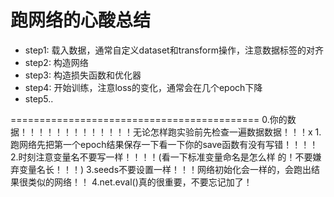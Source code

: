 # 跑网络的心酸总结

- step1: 载入数据，通常自定义dataset和transform操作，注意数据标签的对齐
- step2: 构造网络 
- step3: 构造损失函数和优化器
- step4: 开始训练，注意loss的变化，通常会在几个epoch下降
- step5..


===========================================
0.你的数据！！！！！！！！！！！！！无论怎样跑实验前先检查一遍数据数据！！！x
1.跑网络先把第一个epoch结果保存一下看一下你的save函数有没有写错！！！！
2.时刻注意变量名不要写一样！！！！(看一下标准变量命名是怎么样 的！不要嫌弃变量名长！！！)
3.seeds不要设置一样！！！网络初始化会一样的，会跑出结果很类似的网络！！
4.net.eval()真的很重要，不要忘记加了！